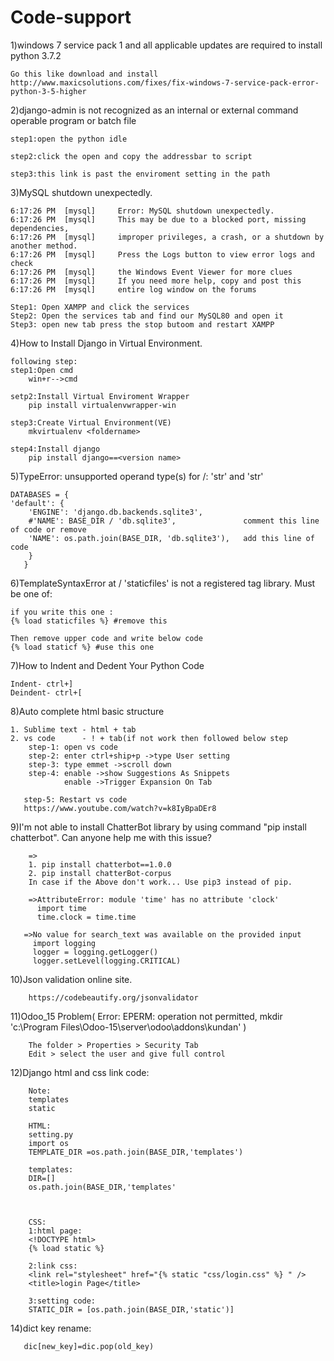 # Code-support
1)windows 7 service pack 1 and all applicable updates are required to install python 3.7.2

    Go this like download and install
    http://www.maxicsolutions.com/fixes/fix-windows-7-service-pack-error-python-3-5-higher

2)django-admin is not recognized as an internal or external command operable program or batch file

    step1:open the python idle
  
    step2:click the open and copy the addressbar to script 
  
    step3:this link is past the enviroment setting in the path
   
 3)MySQL shutdown unexpectedly.

    6:17:26 PM  [mysql] 	Error: MySQL shutdown unexpectedly.
    6:17:26 PM  [mysql] 	This may be due to a blocked port, missing dependencies, 
    6:17:26 PM  [mysql] 	improper privileges, a crash, or a shutdown by another method.
    6:17:26 PM  [mysql] 	Press the Logs button to view error logs and check
    6:17:26 PM  [mysql] 	the Windows Event Viewer for more clues
    6:17:26 PM  [mysql] 	If you need more help, copy and post this
    6:17:26 PM  [mysql] 	entire log window on the forums

    Step1: Open XAMPP and click the services
    Step2: Open the services tab and find our MySQL80 and open it
    Step3: open new tab press the stop butoom and restart XAMPP 

4)How to Install Django in Virtual Environment.

    following step:
    step1:Open cmd
        win+r-->cmd
        
    setp2:Install Virtual Enviroment Wrapper
        pip install virtualenvwrapper-win
        
    step3:Create Virtual Environment(VE)
        mkvirtualenv <foldername>
        
    step4:Install django
        pip install django==<version name>

5)TypeError: unsupported operand type(s) for /: 'str' and 'str'

    DATABASES = {
    'default': {
        'ENGINE': 'django.db.backends.sqlite3',
        #'NAME': BASE_DIR / 'db.sqlite3',               comment this line of code or remove
        'NAME': os.path.join(BASE_DIR, 'db.sqlite3'),   add this line of code
        }
       }




6)TemplateSyntaxError at /
  'staticfiles' is not a registered tag library. Must be one of:
  
  
    if you write this one :
    {% load staticfiles %} #remove this

    Then remove upper code and write below code 
    {% load staticf %} #use this one
    
7)How to Indent and Dedent Your Python Code


    Indent- ctrl+]
    Deindent- ctrl+[ 
    
    
8)Auto complete html basic structure

    1. Sublime text - html + tab 
    2. vs code      - ! + tab(if not work then followed below step
        step-1: open vs code
        step-2: enter ctrl+ship+p ->type User setting
        step-3: type emmet ->scroll down
        step-4: enable ->show Suggestions As Snippets
                enable ->Trigger Expansion On Tab
                
       step-5: Restart vs code
       https://www.youtube.com/watch?v=k8IyBpaDEr8
    
    
   9)I'm not able to install ChatterBot library by using command "pip install chatterbot". Can anyone help me with this issue?
   
        =>
        1. pip install chatterbot==1.0.0
        2. pip install chatterBot-corpus
        In case if the Above don't work... Use pip3 instead of pip.
        
        =>AttributeError: module 'time' has no attribute 'clock'
          import time
          time.clock = time.time
          
       =>No value for search_text was available on the provided input
         import logging
         logger = logging.getLogger()
         logger.setLevel(logging.CRITICAL)
         
   10)Json validation online site.
   
        https://codebeautify.org/jsonvalidator
        
   11)Odoo_15 Problem( Error: EPERM: operation not permitted, mkdir 'c:\Program Files\Odoo-15\server\odoo\addons\kundan' )
   
        The folder > Properties > Security Tab
        Edit > select the user and give full control
        
  12)Django html and css link code:
        
        Note:
        templates
        static
        
        HTML:
        setting.py
        import os
        TEMPLATE_DIR =os.path.join(BASE_DIR,'templates') 
        
        templates:
        DIR=[]
        os.path.join(BASE_DIR,'templates'
        
        
        
        CSS:
        1:html page:
        <!DOCTYPE html>
        {% load static %}
        
        2:link css:
        <link rel="stylesheet" href="{% static "css/login.css" %} " />
        <title>login Page</title>
        
        3:setting code:
        STATIC_DIR = [os.path.join(BASE_DIR,'static')]
        
   14)dict key rename:
   
       dic[new_key]=dic.pop(old_key)
        
 
          
         
         

        
        
   
   
        
    
    
    
    
    
    
    

